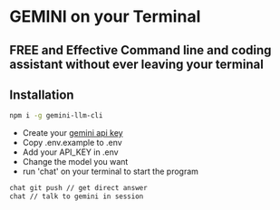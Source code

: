 # GEMINI on your Terminal

## FREE and Effective Command line and coding assistant without ever leaving your terminal

## Installation

```bash
npm i -g gemini-llm-cli
```

* Create your [gemini api key](https://aistudio.google.com/apikey)
* Copy .env.example to .env
* Add your API_KEY in .env
* Change the model you want
* run 'chat' on your terminal to start the program

```bash
chat git push // get direct answer
chat // talk to gemini in session
```
